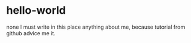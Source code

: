 # hello-world
none
I must write in this place anything about me, because tutorial from github advice me it.
